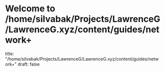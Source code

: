 # Welcome to /home/silvabak/Projects/LawrenceG/LawrenceG.xyz/content/guides/network+
title: "/home/silvabak/Projects/LawrenceG/LawrenceG.xyz/content/guides/network+"
draft: false
